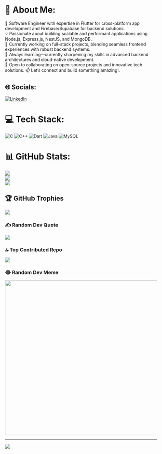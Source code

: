 # 💫 About Me:
🚀 Software Engineer with expertise in Flutter for cross-platform app development and Firebase/Supabase for backend solutions.<br>
💡 Passionate about building scalable and performant applications using Node.js, Express.js, NestJS, and MongoDB.<br>
🔭 Currently working on full-stack projects, blending seamless frontend experiences with robust backend systems.<br>
🌱 Always learning—currently sharpening my skills in advanced backend architectures and cloud-native development.<br>
🤝 Open to collaborating on open-source projects and innovative tech solutions.
📫 Let’s connect and build something amazing!.
<br>


## 🌐 Socials:
[![LinkedIn](https://img.shields.io/badge/LinkedIn-%230077B5.svg?logo=linkedin&logoColor=white)](https://linkedin.com/in/https://www.linkedin.com/in/shivam-kumar-mahto/) 

# 💻 Tech Stack:
![C](https://img.shields.io/badge/c-%2300599C.svg?style=for-the-badge&logo=c&logoColor=white) ![C++](https://img.shields.io/badge/c++-%2300599C.svg?style=for-the-badge&logo=c%2B%2B&logoColor=white) ![Dart](https://img.shields.io/badge/dart-%230175C2.svg?style=for-the-badge&logo=dart&logoColor=white) ![Java](https://img.shields.io/badge/java-%23ED8B00.svg?style=for-the-badge&logo=java&logoColor=white) ![MySQL](https://img.shields.io/badge/mysql-%2300f.svg?style=for-the-badge&logo=mysql&logoColor=white)
# 📊 GitHub Stats:
![](https://github-readme-stats.vercel.app/api?username=shivamkumar05&theme=buefy&hide_border=false&include_all_commits=true&count_private=true)<br/>
![](https://github-readme-streak-stats.herokuapp.com/?user=shivamkumar05&theme=buefy&hide_border=false)<br/>
![](https://github-readme-stats.vercel.app/api/top-langs/?username=shivamkumar05&theme=buefy&hide_border=false&include_all_commits=true&count_private=true&layout=compact)

## 🏆 GitHub Trophies
![](https://github-profile-trophy.vercel.app/?username=shivamkumar05&theme=radical&no-frame=false&no-bg=true&margin-w=4)

### ✍️ Random Dev Quote
![](https://quotes-github-readme.vercel.app/api?type=horizontal&theme=radical)

### 🔝 Top Contributed Repo
![](https://github-contributor-stats.vercel.app/api?username=shivamkumar05&limit=5&theme=dark&combine_all_yearly_contributions=true)

### 😂 Random Dev Meme
<img src="https://rm.up.railway.app/" width="512px"/>

---
[![](https://visitcount.itsvg.in/api?id=shivamkumar05&icon=0&color=0)](https://visitcount.itsvg.in)

<!-- Proudly created with GPRM ( https://gprm.itsvg.in ) -->
